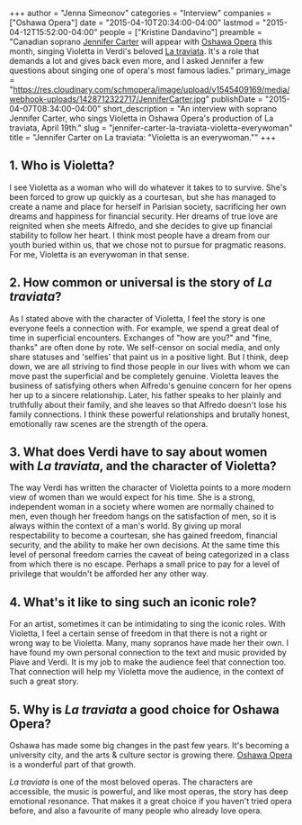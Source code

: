 +++
author = "Jenna Simeonov"
categories = "Interview"
companies = ["Oshawa Opera"]
date = "2015-04-10T20:34:00-04:00"
lastmod = "2015-04-12T15:52:00-04:00"
people = ["Kristine Dandavino"]
preamble = "Canadian soprano [Jennifer Carter](http://www.jennifercartersoprano.com/) will appear with [Oshawa Opera](http://www.theoshawaopera.com/#!la-traviata/c24sd) this month, singing Violetta in Verdi's beloved [La traviata](http://www.theoshawaopera.com/#!la-traviata/c24sd). It's a role that demands a lot and gives back even more, and I asked Jennifer a few questions about singing one of opera's most famous ladies."
primary_image = "https://res.cloudinary.com/schmopera/image/upload/v1545409169/media/webhook-uploads/1428712322717/JenniferCarter.jpg"
publishDate = "2015-04-07T08:34:00-04:00"
short_description = "An interview with soprano Jennifer Carter, who sings Violetta in Oshawa Opera&#039;s production of La traviata, April 19th."
slug = "jennifer-carter-la-traviata-violetta-everywoman"
title = "Jennifer Carter on La traviata: &quot;Violetta is an everywoman.&quot;"
+++

## 1\. Who is Violetta?

I see Violetta as a woman who will do whatever it takes to to survive. She's been forced to grow up quickly as a courtesan, but she has managed to create a name and place for herself in Parisian society, sacrificing her own dreams and happiness for financial security. Her dreams of true love are reignited when she meets Alfredo, and she decides to give up financial stability to follow her heart. I think most people have a dream from our youth buried within us, that we chose not to pursue for pragmatic reasons. For me, Violetta is an everywoman in that sense. 

## 2\. How common or universal is the story of _La traviata_?

As I stated above with the character of Violetta, I feel the story is one everyone feels a connection with. For example, we spend a great deal of time in superficial encounters. Exchanges of "how are you?" and "fine, thanks" are often done by rote. We self-censor on social media, and only share statuses and 'selfies' that paint us in a positive light. But I think, deep down, we are all striving to find those people in our lives with whom we can move past the superficial and be completely genuine. Violetta leaves the business of satisfying others when Alfredo's genuine concern for her opens her up to a sincere relationship. Later, his father speaks to her plainly and truthfully about their family, and she leaves so that Alfredo doesn't lose his family connections. I think these powerful relationships and brutally honest, emotionally raw scenes are the strength of the opera.

## 3\. What does Verdi have to say about women with _La traviata_, and the character of Violetta?

The way Verdi has written the character of Violetta points to a more modern view of women than we would expect for his time. She is a strong, independent woman in a society where women are normally chained to men, even though her freedom hangs on the satisfaction of men, so it is always within the context of a man's world. By giving up moral respectability to become a courtesan, she has gained freedom, financial security, and the ability to make her own decisions. At the same time this level of personal freedom carries the caveat of being categorized in a class from which there is no escape. Perhaps a small price to pay for a level of privilege that wouldn't be afforded her any other way.

## 4\. What's it like to sing such an iconic role?

For an artist, sometimes it can be intimidating to sing the iconic roles. With Violetta, I feel a certain sense of freedom in that there is not a right or wrong way to be Violetta. Many, many sopranos have made her their own. I have found my own personal connection to the text and music provided by Piave and Verdi. It is my job to make the audience feel that connection too. That connection will help my Violetta move the audience, in the context of such a great story. 

## 5\. Why is _La traviata_ a good choice for Oshawa Opera?

Oshawa has made some big changes in the past few years. It's becoming a university city, and the arts & culture sector is growing there. [Oshawa Opera](http://www.theoshawaopera.com/) is a wonderful part of that growth. 

_La traviata_ is one of the most beloved operas. The characters are accessible, the music is powerful, and like most operas, the story has deep emotional resonance. That makes it a great choice if you haven't tried opera before, and also a favourite of many people who already love opera.
